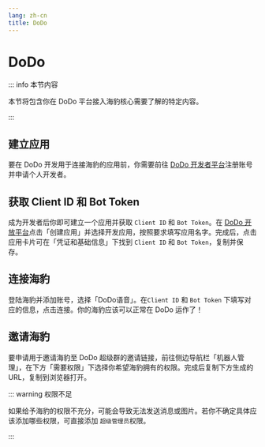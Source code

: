 ```yaml
---
lang: zh-cn
title: DoDo
---
```


# DoDo

::: info 本节内容

本节将包含你在 DoDo 平台接入海豹核心需要了解的特定内容。

:::

## 建立应用

要在 DoDo 开发用于连接海豹的应用前，你需要前往 [DoDo 开发者平台](https://doker.imdodo.com/application)注册账号并申请个人开发者。

## 获取 Client ID 和 Bot Token

成为开发者后你即可建立一个应用并获取 `Client ID` 和 `Bot Token`。在 [DoDo 开放平台](https://doker.imdodo.com/application)点击「创建应用」并选择开发应用，按照要求填写应用名字。完成后，点击应用卡片可在「凭证和基础信息」下找到 `Client ID` 和 `Bot Token`，复制并保存。

## 连接海豹

登陆海豹并添加账号，选择「DoDo语音」。在`Client ID` 和 `Bot Token` 下填写对应的信息，点击连接。你的海豹应该可以正常在 DoDo 运作了！

## 邀请海豹

要申请用于邀请海豹至 DoDo 超级群的邀请链接，前往侧边导航栏「机器人管理」，在下方「需要权限」下选择你希望海豹拥有的权限。完成后复制下方生成的 URL，复制到浏览器打开。

::: warning 权限不足

如果给予海豹的权限不充分，可能会导致无法发送消息或图片。若你不确定具体应该添加哪些权限，可直接添加 `超级管理员`权限。

:::
